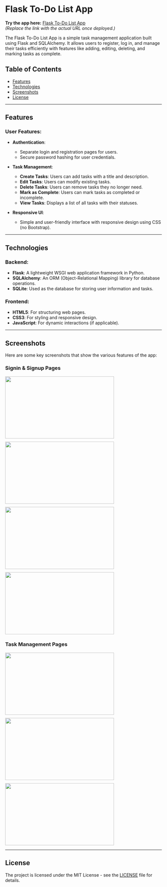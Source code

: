 # Flask To-Do List App

**Try the app here:** [Flask To-Do List App](https://your-deploy-link.com)  
*(Replace the link with the actual URL once deployed.)*

The Flask To-Do List App is a simple task management application built using Flask and SQLAlchemy. It allows users to register, log in, and manage their tasks efficiently with features like adding, editing, deleting, and marking tasks as complete.

## Table of Contents

- [Features](#features)
- [Technologies](#technologies)
- [Screenshots](#screenshots)
- [License](#license)

---

## Features

### User Features:
- **Authentication**: 
  - Separate login and registration pages for users.
  - Secure password hashing for user credentials.

- **Task Management**:
  - **Create Tasks**: Users can add tasks with a title and description.
  - **Edit Tasks**: Users can modify existing tasks.
  - **Delete Tasks**: Users can remove tasks they no longer need.
  - **Mark as Complete**: Users can mark tasks as completed or incomplete.
  - **View Tasks**: Displays a list of all tasks with their statuses.

- **Responsive UI**:
  - Simple and user-friendly interface with responsive design using CSS (no Bootstrap).

---

## Technologies

### Backend:
- **Flask**: A lightweight WSGI web application framework in Python.
- **SQLAlchemy**: An ORM (Object-Relational Mapping) library for database operations.
- **SQLite**: Used as the database for storing user information and tasks.

### Frontend:
- **HTML5**: For structuring web pages.
- **CSS3**: For styling and responsive design.
- **JavaScript**: For dynamic interactions (if applicable).

---

## Screenshots

Here are some key screenshots that show the various features of the app:

### Signin & Signup Pages
<div style="display: flex; flex-wrap: wrap; gap: 10px;">
  <img src="https://i.postimg.cc/g0Y8q4tY/1.png" width="350" height="200">
  <img src="https://i.postimg.cc/BnfxtJxP/2.png" width="350" height="200">
  <img src="https://i.postimg.cc/s2wSnSb5/3.png" width="350" height="200">
  <img src="https://i.postimg.cc/SRzMNPRG/7.png" width="350" height="200">
</div>

### Task Management Pages
<div style="display: flex; flex-wrap: wrap; gap: 10px;">  
  <img src="https://i.postimg.cc/pLQKF3ZG/4.png" width="350" height="200">
  <img src="https://i.postimg.cc/qRFKrrJR/5.png" width="350" height="200">
  <img src="https://i.postimg.cc/SsR9HRp3/6.png" width="350" height="200">
</div>

---

## License

The project is licensed under the MIT License - see the [LICENSE](LICENSE) file for details.
